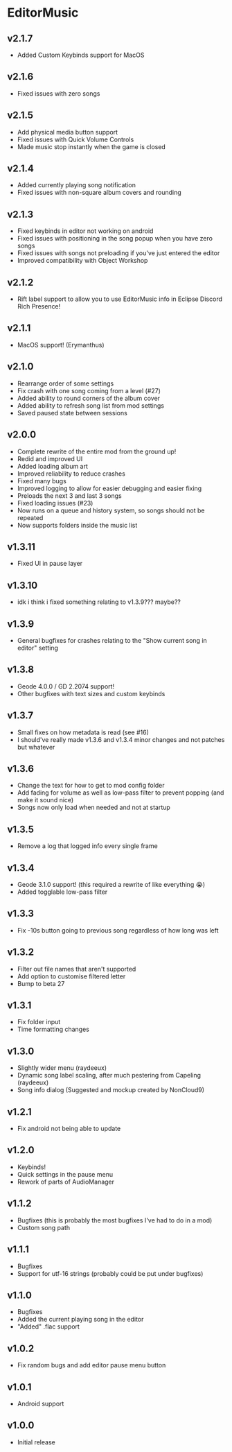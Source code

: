 # EditorMusic
## v2.1.7
- Added Custom Keybinds support for MacOS
## v2.1.6
- Fixed issues with zero songs
## v2.1.5
- Add physical media button support
- Fixed issues with Quick Volume Controls
- Made music stop instantly when the game is closed
## v2.1.4
- Added currently playing song notification
- Fixed issues with non-square album covers and rounding
## v2.1.3
- Fixed keybinds in editor not working on android
- Fixed issues with positioning in the song popup when you have zero songs
- Fixed issues with songs not preloading if you've just entered the editor
- Improved compatibility with Object Workshop
## v2.1.2
- Rift label support to allow you to use EditorMusic info in Eclipse Discord Rich Presence!
## v2.1.1
- MacOS support! (Erymanthus)
## v2.1.0
- Rearrange order of some settings
- Fix crash with one song coming from a level (#27)
- Added ability to round corners of the album cover
- Added ability to refresh song list from mod settings
- Saved paused state between sessions
## v2.0.0
- Complete rewrite of the entire mod from the ground up!
- Redid and improved UI
- Added loading album art
- Improved reliability to reduce crashes
- Fixed many bugs
- Improved logging to allow for easier debugging and easier fixing
- Preloads the next 3 and last 3 songs
- Fixed loading issues (#23)
- Now runs on a queue and history system, so songs should not be repeated
- Now supports folders inside the music list


## v1.3.11
- Fixed UI in pause layer
## v1.3.10
- idk i think i fixed something relating to v1.3.9??? maybe??
## v1.3.9
- General bugfixes for crashes relating to the "Show current song in editor" setting
## v1.3.8
- Geode 4.0.0 / GD 2.2074 support!
- Other bugfixes with text sizes and custom keybinds
## v1.3.7
- Small fixes on how metadata is read (see #16)
- I should've really made v1.3.6 and v1.3.4 minor changes and not patches but whatever
## v1.3.6
- Change the text for how to get to mod config folder
- Add fading for volume as well as low-pass filter to prevent popping (and make it sound nice)
- Songs now only load when needed and not at startup
## v1.3.5
- Remove a log that logged info every single frame
## v1.3.4
- Geode 3.1.0 support! (this required a rewrite of like everything :sob:)
- Added togglable low-pass filter
## v1.3.3
- Fix -10s button going to previous song regardless of how long was left
## v1.3.2
- Filter out file names that aren't supported
- Add option to customise filtered letter
- Bump to beta 27
## v1.3.1
- Fix folder input
- Time formatting changes
## v1.3.0
- Slightly wider menu (raydeeux)
- Dynamic song label scaling, after much pestering from Capeling (raydeeux)
- Song info dialog (Suggested and mockup created by NonCloud9)
## v1.2.1
- Fix android not being able to update
## v1.2.0
- Keybinds!
- Quick settings in the pause menu
- Rework of parts of AudioManager
## v1.1.2
- Bugfixes (this is probably the most bugfixes I've had to do in a mod)
- Custom song path
## v1.1.1
- Bugfixes
- Support for utf-16 strings (probably could be put under bugfixes)
## v1.1.0
- Bugfixes
- Added the current playing song in the editor
- "Added" .flac support
## v1.0.2
- Fix random bugs and add editor pause menu button
## v1.0.1
- Android support
## v1.0.0
- Initial release
